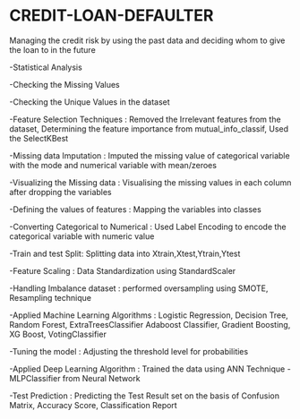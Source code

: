 # CREDIT-LOAN-DEFAULTER
Managing the credit risk by using the past data and deciding whom to give the loan to in the future



-Statistical Analysis

-Checking the Missing Values

-Checking the Unique Values in the dataset

-Feature Selection Techniques : Removed the Irrelevant features from the dataset, Determining the feature importance from mutual_info_classif, Used the SelectKBest

-Missing data Imputation : Imputed the missing value of categorical variable with the mode and numerical variable with mean/zeroes

-Visualizing the Missing data : Visualising the missing values in each column after dropping the variables

-Defining the values of features : Mapping the variables into classes 

-Converting Categorical to Numerical : Used Label Encoding to encode the categorical variable with numeric value

-Train and test Split: Splitting data into Xtrain,Xtest,Ytrain,Ytest

-Feature Scaling : Data Standardization using StandardScaler

-Handling Imbalance dataset : performed oversampling using SMOTE, Resampling technique

-Applied Machine Learning Algorithms : Logistic Regression, Decision Tree, Random Forest, ExtraTreesClassifier Adaboost Classifier, Gradient Boosting, XG Boost,   VotingClassifier

-Tuning the model : Adjusting the threshold level for probabilities

-Applied Deep Learning Algorithm : Trained the data using ANN Technique - MLPClassifier from Neural Network

-Test Prediction : Predicting the Test Result set on the basis of Confusion Matrix, Accuracy Score, Classification Report




